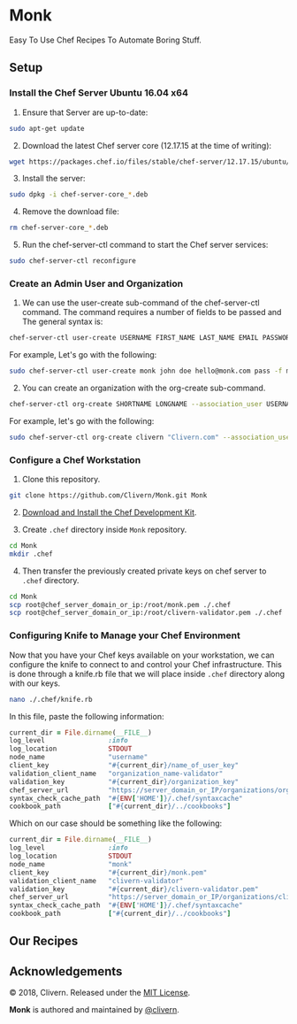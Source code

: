 Monk
====

Easy To Use Chef Recipes To Automate Boring Stuff.


Setup
-----

### Install the Chef Server Ubuntu 16.04 x64

1. Ensure that Server are up-to-date:
```bash
sudo apt-get update
```

2. Download the latest Chef server core (12.17.15 at the time of writing):
```bash
wget https://packages.chef.io/files/stable/chef-server/12.17.15/ubuntu/16.04/chef-server-core_12.17.15-1_amd64.deb
```

3. Install the server:
```bash
sudo dpkg -i chef-server-core_*.deb
```

4. Remove the download file:
```bash
rm chef-server-core_*.deb
```

5. Run the chef-server-ctl command to start the Chef server services:
```bash
sudo chef-server-ctl reconfigure
```

### Create an Admin User and Organization

1. We can use the user-create sub-command of the chef-server-ctl command. The command requires a number of fields to be passed and The general syntax is:

```bash
chef-server-ctl user-create USERNAME FIRST_NAME LAST_NAME EMAIL PASSWORD
```

For example, Let's go with the following:
```bash
sudo chef-server-ctl user-create monk john doe hello@monk.com pass -f monk.pem
```

2. You can create an organization with the org-create sub-command.
```bash
chef-server-ctl org-create SHORTNAME LONGNAME --association_user USERNAME
```

For example, let's go with the following:
```bash
sudo chef-server-ctl org-create clivern "Clivern.com" --association_user monk -f clivern-validator.pem
```

### Configure a Chef Workstation

1. Clone this repository.

```bash
git clone https://github.com/Clivern/Monk.git Monk
```

2. [Download and Install the Chef Development Kit](https://downloads.chef.io/chefdk#/).

3. Create `.chef` directory inside `Monk` repository.
```bash
cd Monk
mkdir .chef
```

4. Then transfer the previously created private keys on chef server to `.chef` directory.
```bash
cd Monk
scp root@chef_server_domain_or_ip:/root/monk.pem ./.chef
scp root@chef_server_domain_or_ip:/root/clivern-validator.pem ./.chef
```

### Configuring Knife to Manage your Chef Environment

Now that you have your Chef keys available on your workstation, we can configure the knife to connect to and control your Chef infrastructure. This is done through a knife.rb file that we will place inside `.chef` directory along with our keys.
```bash
nano ./.chef/knife.rb
```

In this file, paste the following information:
```ruby
current_dir = File.dirname(__FILE__)
log_level                :info
log_location             STDOUT
node_name                "username"
client_key               "#{current_dir}/name_of_user_key"
validation_client_name   "organization_name-validator"
validation_key           "#{current_dir}/organization_key"
chef_server_url          "https://server_domain_or_IP/organizations/organization_name"
syntax_check_cache_path  "#{ENV['HOME']}/.chef/syntaxcache"
cookbook_path            ["#{current_dir}/../cookbooks"]
```

Which on our case should be something like the following:
```ruby
current_dir = File.dirname(__FILE__)
log_level                :info
log_location             STDOUT
node_name                "monk"
client_key               "#{current_dir}/monk.pem"
validation_client_name   "clivern-validator"
validation_key           "#{current_dir}/clivern-validator.pem"
chef_server_url          "https://server_domain_or_IP/organizations/clivern"
syntax_check_cache_path  "#{ENV['HOME']}/.chef/syntaxcache"
cookbook_path            ["#{current_dir}/../cookbooks"]
```

Our Recipes
-----------



Acknowledgements
----------------

© 2018, Clivern. Released under the [MIT License](http://www.opensource.org/licenses/mit-license.php).

**Monk** is authored and maintained by [@clivern](http://github.com/clivern).